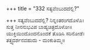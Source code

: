 +++
title = "332 ಸತ್ಯವೆಂಬುದದೆಲ್ಲಿ?"

+++
ಸತ್ಯವೆಂಬುದದೆಲ್ಲಿ? ನಿನ್ನಂತರಂಗದೊಳೊ।  
ಸುತ್ತ ನೀನನುಭವಿಪ ಬಾಹ್ಯಚಿತ್ರದೊಳೋ॥  
ಯುಕ್ತಿಯಿಂದೊಂದನೊಂದಕೆ ತೊಡಿಸಿ ಸರಿನೋಡೆ।  
ತತ್ತ್ವದರ್ಶನವಹುದು - ಮಂಕುತಿಮ್ಮ॥  
